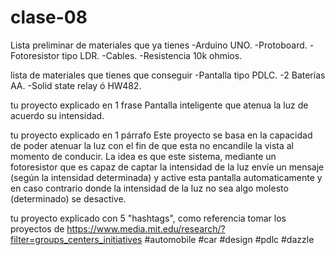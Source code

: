 # clase-08
Lista preliminar de materiales que ya tienes
-Arduino UNO.
-Protoboard.
-Fotoresistor tipo LDR.
-Cables.
-Resistencia 10k ohmios.

lista de materiales que tienes que conseguir
-Pantalla tipo PDLC.
-2 Baterías AA.
-Solid state relay ó HW482.

tu proyecto explicado en 1 frase
Pantalla inteligente que atenua la luz de acuerdo su intensidad.

tu proyecto explicado en 1 párrafo
Este proyecto se basa en la capacidad de poder atenuar la luz con el fin de que esta no encandile la vista al momento de conducir. La idea es que este sistema, mediante un fotoresistor que es capaz de captar la intensidad de la luz envíe un mensaje (según la intensidad determinada) y active esta pantalla automaticamente y en caso contrario donde la intensidad de la luz no sea algo molesto (determinado) se desactive.

tu proyecto explicado con 5 "hashtags", como referencia tomar los proyectos de https://www.media.mit.edu/research/?filter=groups_centers_initiatives
#automobile #car #design #pdlc #dazzle




